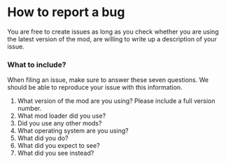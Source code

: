 # How to report a bug

You are free to create issues as long as you check whether you are using the latest version of the mod, are willing to write up a description of your issue.

### What to include?

When filing an issue, make sure to answer these seven questions. We should be able to reproduce your issue with this information.

1. What version of the mod are you using? Please include a full version number.
2. What mod loader did you use?
3. Did you use any other mods?
4. What operating system are you using?
5. What did you do?
6. What did you expect to see?
7. What did you see instead?
